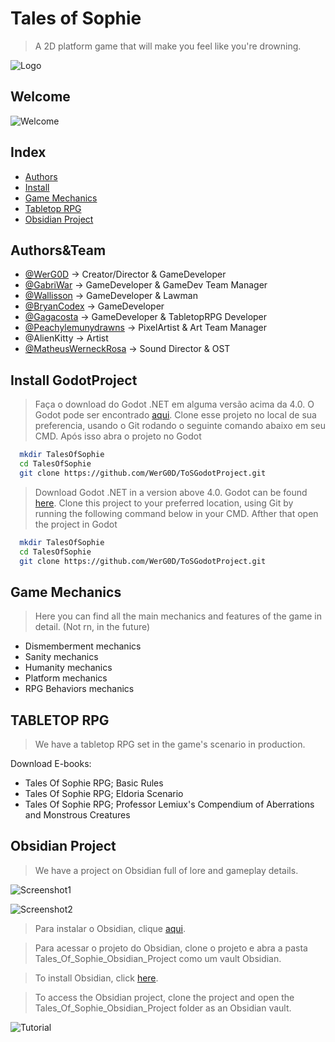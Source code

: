 
# Tales of Sophie 

> A 2D platform game that will make you feel like you're drowning.

![Logo](https://github.com/WerG0D/ToSGodotProject/blob/csharp/assets/icons/Tos%20Logo.png?raw=true)


## Welcome

![Welcome](https://github.com/WerG0D/ToSGodotProject/blob/csharp/assets/readmeassets/2024-06-05-09-04-29.gif?raw=true)

## Index

- [Authors](#auth)
- [Install](#install)
- [Game Mechanics](#game)
- [Tabletop RPG](#tabletoprpg)
- [Obsidian Project](#obsidian)

<a name="auth"></a>
## Authors&Team

- [@WerG0D](https://github.com/WerG0D) -> Creator/Director & GameDeveloper 
- [@GabriWar](https://github.com/GabriWar) -> GameDeveloper & GameDev Team Manager
- [@Wallisson](https://github.com/wallissu) -> GameDeveloper & Lawman
- [@BryanCodex](https://github.com/BryanCodex) -> GameDeveloper
- [@Gagacosta](https://github.com/gagacosta) -> GameDeveloper & TabletopRPG Developer
- [@Peachylemunydrawns](https://www.instagram.com/pewchylemunydraws?igsh=MThmNWM5Yjdkajlkcg==) -> PixelArtist & Art Team Manager
- @AlienKitty -> Artist 
- [@MatheusWerneckRosa](https://www.instagram.com/matheuswerneckr?igsh=MWcwaTJ3N2gzbTJ4eQ==) -> Sound Director & OST 



<a name="install"></a>
## Install GodotProject

> Faça o download do Godot .NET em alguma versão acima da 4.0. O Godot pode ser encontrado [aqui](https://godotengine.org/download).
> Clone esse projeto no local de sua preferencia, usando o Git rodando o seguinte comando abaixo em seu CMD. Após isso abra o projeto no Godot

```bash
  mkdir TalesOfSophie
  cd TalesOfSophie
  git clone https://github.com/WerG0D/ToSGodotProject.git
```

> Download Godot .NET in a version above 4.0. Godot can be found [here](https://godotengine.org/download). 
> Clone this project to your preferred location, using Git by running the following command below in your CMD. Afther that open the project in Godot

```bash
  mkdir TalesOfSophie
  cd TalesOfSophie
  git clone https://github.com/WerG0D/ToSGodotProject.git
```

<a name="game"></a>
## Game Mechanics
>Here you can find all the main mechanics and features of the game in detail. (Not rn, in the future)
- Dismemberment mechanics
- Sanity mechanics
- Humanity mechanics
- Platform mechanics
- RPG Behaviors mechanics


<a name="tabletoprpg"></a>
## TABLETOP RPG 

> We have a tabletop RPG set in the game's scenario in production.

Download E-books:
- Tales Of Sophie RPG; Basic Rules
- Tales Of Sophie RPG; Eldoria Scenario
- Tales Of Sophie RPG; Professor Lemiux's Compendium of Aberrations and Monstrous Creatures
<a name="obsidian"></a>
## Obsidian Project
> We have a project on Obsidian full of lore and gameplay details.

![Screenshot1](https://github.com/WerG0D/ToSGodotProject/blob/csharp/assets/readmeassets/Screenshot_1.png?raw=true)

![Screenshot2](https://github.com/WerG0D/ToSGodotProject/blob/csharp/assets/readmeassets/Screenshot_2.png?raw=true)


> Para instalar o Obsidian, clique [aqui](https://obsidian.md/).

> Para acessar o projeto do Obsidian, clone o projeto e abra a pasta Tales_Of_Sophie_Obsidian_Project como um vault Obsidian.

> To install Obsidian, click [here](https://obsidian.md/).

> To access the Obsidian project, clone the project and open the Tales_Of_Sophie_Obsidian_Project folder as an Obsidian vault.

![Tutorial](https://github.com/WerG0D/ToSGodotProject/blob/csharp/assets/readmeassets/2024-06-05%2012-18-56.gif?raw=true)





